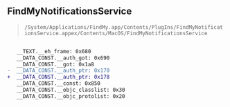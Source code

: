 ## FindMyNotificationsService

> `/System/Applications/FindMy.app/Contents/PlugIns/FindMyNotificationsService.appex/Contents/MacOS/FindMyNotificationsService`

```diff

   __TEXT.__eh_frame: 0x680
   __DATA_CONST.__auth_got: 0x690
   __DATA_CONST.__got: 0x1a8
-  __DATA_CONST.__auth_ptr: 0x170
+  __DATA_CONST.__auth_ptr: 0x178
   __DATA_CONST.__const: 0x850
   __DATA_CONST.__objc_classlist: 0x30
   __DATA_CONST.__objc_protolist: 0x20

```
